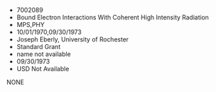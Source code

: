 * 7002089
* Bound Electron Interactions With Coherent High Intensity    Radiation
* MPS,PHY
* 10/01/1970,09/30/1973
* Joseph Eberly, University of Rochester
* Standard Grant
*   name not available
* 09/30/1973
* USD Not Available

NONE